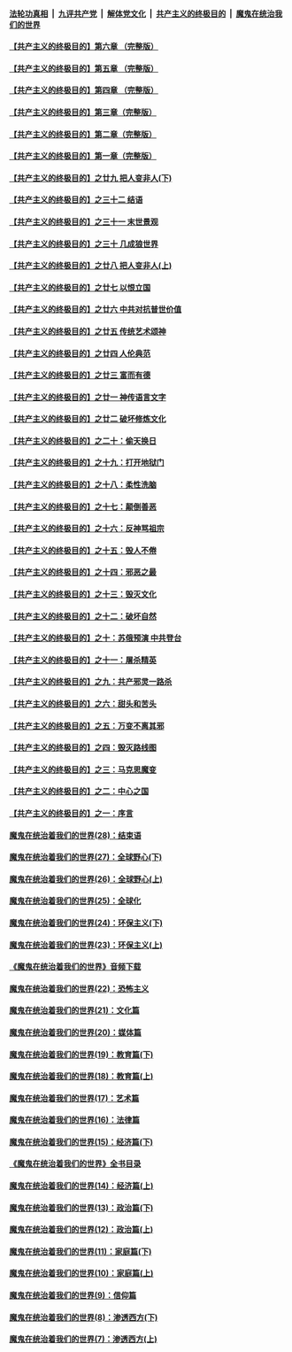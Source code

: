 ####  [法轮功真相](../../../../basic/blob/master/README.md?t=09060400) &nbsp;|&nbsp; [九评共产党](../../../../9ping.md/blob/master/README.md?t=09060400) &nbsp;|&nbsp; [解体党文化](../../../../jtdwh.md/blob/master/README.md?t=09060400)  &nbsp;|&nbsp; [共产主义的终极目的](../../../../gczydzjmd.md/blob/master/README.md?t=09060400) &nbsp;|&nbsp; [魔鬼在统治我们的世界](../../../../mgztzwmdsj.md/blob/master/README.md?t=09060400) 

#### [【共产主义的终极目的】第六章 （完整版）](../pages/nsc422/n11428913.md?t=09060400) 

#### [【共产主义的终极目的】第五章 （完整版）](../pages/nsc422/n11428912.md?t=09060400) 

#### [【共产主义的终极目的】第四章 （完整版）](../pages/nsc422/n11428907.md?t=09060400) 

#### [【共产主义的终极目的】第三章（完整版）](../pages/nsc422/n11428848.md?t=09060400) 

#### [【共产主义的终极目的】第二章（完整版）](../pages/nsc422/n11428831.md?t=09060400) 

#### [【共产主义的终极目的】第一章（完整版）](../pages/nsc422/n11417651.md?t=09060400) 

#### [【共产主义的终极目的】之廿九 把人变非人(下)](../pages/nsc422/n11344140.md?t=09060400) 

#### [【共产主义的终极目的】之三十二 结语](../pages/nsc422/n11360535.md?t=09060400) 

#### [【共产主义的终极目的】之三十一 末世景观](../pages/nsc422/n11351129.md?t=09060400) 

#### [【共产主义的终极目的】之三十 几成狼世界](../pages/nsc422/n11348280.md?t=09060400) 

#### [【共产主义的终极目的】之廿八 把人变非人(上)](../pages/nsc422/n11340492.md?t=09060400) 

#### [【共产主义的终极目的】之廿七 以恨立国](../pages/nsc422/n11336944.md?t=09060400) 

#### [【共产主义的终极目的】之廿六 中共对抗普世价值](../pages/nsc422/n11324785.md?t=09060400) 

#### [【共产主义的终极目的】之廿五 传统艺术颂神](../pages/nsc422/n11296396.md?t=09060400) 

#### [【共产主义的终极目的】之廿四 人伦典范](../pages/nsc422/n11296397.md?t=09060400) 

#### [【共产主义的终极目的】之廿三 富而有德](../pages/nsc422/n11283598.md?t=09060400) 

#### [【共产主义的终极目的】之廿一 神传语言文字](../pages/nsc422/n11263265.md?t=09060400) 

#### [【共产主义的终极目的】之廿二 破坏修炼文化](../pages/nsc422/n11245728.md?t=09060400) 

#### [【共产主义的终极目的】之二十：偷天换日](../pages/nsc422/n11238846.md?t=09060400) 

#### [【共产主义的终极目的】之十九：打开地狱门](../pages/nsc422/n11206376.md?t=09060400) 

#### [【共产主义的终极目的】之十八：柔性洗脑](../pages/nsc422/n11199994.md?t=09060400) 

#### [【共产主义的终极目的】之十七：颠倒善恶](../pages/nsc422/n11179782.md?t=09060400) 

#### [【共产主义的终极目的】之十六：反神骂祖宗](../pages/nsc422/n11166798.md?t=09060400) 

#### [【共产主义的终极目的】之十五：毁人不倦](../pages/nsc422/n11166792.md?t=09060400) 

#### [【共产主义的终极目的】之十四：邪恶之最](../pages/nsc422/n11150249.md?t=09060400) 

#### [【共产主义的终极目的】之十三：毁灭文化](../pages/nsc422/n11135227.md?t=09060400) 

#### [【共产主义的终极目的】之十二：破坏自然](../pages/nsc422/n11135214.md?t=09060400) 

#### [【共产主义的终极目的】之十：苏俄预演 中共登台](../pages/nsc422/n11118424.md?t=09060400) 

#### [【共产主义的终极目的】之十一：屠杀精英](../pages/nsc422/n11118442.md?t=09060400) 

#### [【共产主义的终极目的】之九：共产邪灵一路杀](../pages/nsc422/n11114139.md?t=09060400) 

#### [【共产主义的终极目的】之六：甜头和苦头](../pages/nsc422/n11096971.md?t=09060400) 

#### [【共产主义的终极目的】之五：万变不离其邪](../pages/nsc422/n11091285.md?t=09060400) 

#### [【共产主义的终极目的】之四：毁灭路线图](../pages/nsc422/n11086284.md?t=09060400) 

#### [【共产主义的终极目的】之三：马克思魔变](../pages/nsc422/n11061941.md?t=09060400) 

#### [【共产主义的终极目的】之二：中心之国](../pages/nsc422/n11047728.md?t=09060400) 

#### [【共产主义的终极目的】之一：序言](../pages/nsc422/n11086077.md?t=09060400) 

#### [魔鬼在统治着我们的世界(28)：结束语](../pages/nsc422/n10936246.md?t=09060400) 

#### [魔鬼在统治着我们的世界(27)：全球野心(下)](../pages/nsc422/n10928319.md?t=09060400) 

#### [魔鬼在统治着我们的世界(26)：全球野心(上)](../pages/nsc422/n10900318.md?t=09060400) 

#### [魔鬼在统治着我们的世界(25)：全球化](../pages/nsc422/n10788205.md?t=09060400) 

#### [魔鬼在统治着我们的世界(24)：环保主义(下)](../pages/nsc422/n10695307.md?t=09060400) 

#### [魔鬼在统治着我们的世界(23)：环保主义(上)](../pages/nsc422/n10688613.md?t=09060400) 

#### [《魔鬼在统治着我们的世界》音频下载](../pages/nsc422/n10635553.md?t=09060400) 

#### [魔鬼在统治着我们的世界(22)：恐怖主义](../pages/nsc422/n10614727.md?t=09060400) 

#### [魔鬼在统治着我们的世界(21)：文化篇](../pages/nsc422/n10597706.md?t=09060400) 

#### [魔鬼在统治着我们的世界(20)：媒体篇](../pages/nsc422/n10586579.md?t=09060400) 

#### [魔鬼在统治着我们的世界(19)：教育篇(下)](../pages/nsc422/n10564808.md?t=09060400) 

#### [魔鬼在统治着我们的世界(18)：教育篇(上)](../pages/nsc422/n10526970.md?t=09060400) 

#### [魔鬼在统治着我们的世界(17)：艺术篇](../pages/nsc422/n10499093.md?t=09060400) 

#### [魔鬼在统治着我们的世界(16)：法律篇](../pages/nsc422/n10485969.md?t=09060400) 

#### [魔鬼在统治着我们的世界(15)：经济篇(下)](../pages/nsc422/n10469975.md?t=09060400) 

#### [《魔鬼在统治着我们的世界》全书目录](../pages/nsc422/n10464261.md?t=09060400) 

#### [魔鬼在统治着我们的世界(14)：经济篇(上)](../pages/nsc422/n10457370.md?t=09060400) 

#### [魔鬼在统治着我们的世界(13)：政治篇(下)](../pages/nsc422/n10448270.md?t=09060400) 

#### [魔鬼在统治着我们的世界(12)：政治篇(上)](../pages/nsc422/n10444576.md?t=09060400) 

#### [魔鬼在统治着我们的世界(11)：家庭篇(下)](../pages/nsc422/n10440961.md?t=09060400) 

#### [魔鬼在统治着我们的世界(10)：家庭篇(上)](../pages/nsc422/n10435448.md?t=09060400) 

#### [魔鬼在统治着我们的世界(9)：信仰篇](../pages/nsc422/n10432159.md?t=09060400) 

#### [魔鬼在统治着我们的世界(8)：渗透西方(下)](../pages/nsc422/n10429603.md?t=09060400) 

#### [魔鬼在统治着我们的世界(7)：渗透西方(上)](../pages/nsc422/n10426013.md?t=09060400) 

